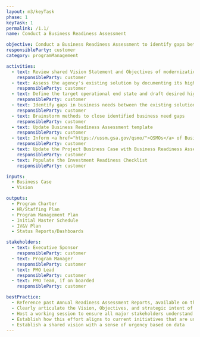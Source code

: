 ```yaml
---
layout: m3/keyTask
phase: 1
keyTask: 1
permalink: /1.1/
name: Conduct a Business Readiness Assessment

objective: Conduct a Business Readiness Assessment to identify gaps between the agency’s existing solution and target end state and manage stakeholders in the process.
responsibleParty: customer
category: programManagement

activities:
  - text: Review shared Vision Statement and Objectives of modernization or migration effort from Phase 0
    responsibleParty: customer
  - text: Assess the agency's existing solution by documenting its high-level capabilities, offerings, challenges, and limitations
    responsibleParty: customer
  - text: Define the target operational end state and draft desired high-level business requirements
    responsibleParty: customer
  - text: Identify gaps in business needs between the existing solution and target end state
    responsibleParty: customer
  - text: Brainstorm methods to close identified business need gaps
    responsibleParty: customer
  - text: Update Business Readiness Assessment template
    responsibleParty: customer
  - text: Inform <a href="https://ussm.gsa.gov/qsmo/">QSMOs</a> of Business Readiness Assessment results
    responsibleParty: customer
  - text: Update the Project Business Case with Business Readiness Assessment results
    responsibleParty: customer
  - text: Populate the Investment Readiness Checklist
    responsibleParty: customer

inputs:
  - Business Case
  - Vision

outputs:
  - Program Charter
  - HR/Staffing Plan
  - Program Management Plan
  - Initial Master Schedule
  - IV&V Plan
  - Status Reports/Dashboards

stakeholders:
  - text: Executive Sponsor
    responsibleParty: customer
  - text: Program Manager
    responsibleParty: customer
  - text: PMO Lead
    responsibleParty: customer
  - text: PMO Team, if on boarded
    responsibleParty: customer

bestPractice:
  - Reference past Annual Readiness Assessment Reports, available on the <a href="https://d2d.gsa.gov/node/9499">Data to Decisions (D2D)</a> website, to help perform the gap analyses
  - Clearly articulate the Vision, Objectives, and strategic intent of modernization or migration effort
  - Host a working session to ensure all major stakeholders understand the identified gaps in business needs
  - Establish how this effort aligns to current initiatives that are underway
  - Establish a shared vision with a sense of urgency based on data
---
```

